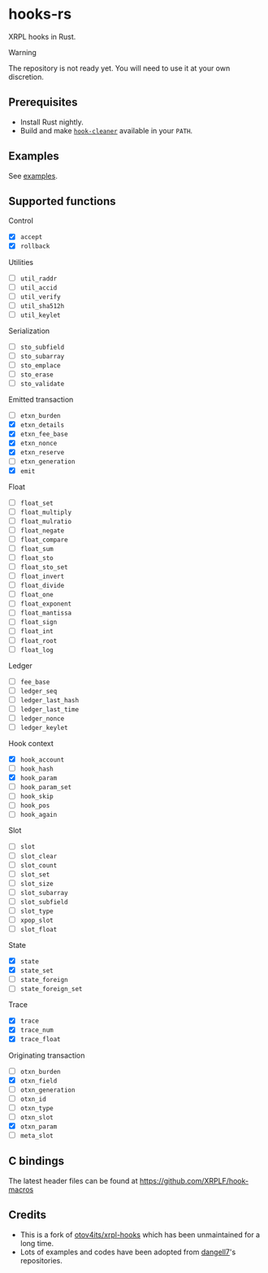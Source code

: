 # hooks-rs

XRPL hooks in Rust.

> [!WARNING]
> The repository is not ready yet. You will need to use it at your own discretion.

## Prerequisites

- Install Rust nightly.
- Build and make [`hook-cleaner`](https://github.com/XRPLF/hook-cleaner-c) available in your `PATH`.

## Examples

See [examples](./examples/).

## Supported functions

Control

- [x] `accept`
- [x] `rollback`

Utilities

- [ ] `util_raddr`
- [ ] `util_accid`
- [ ] `util_verify`
- [ ] `util_sha512h`
- [ ] `util_keylet`

Serialization

- [ ] `sto_subfield`
- [ ] `sto_subarray`
- [ ] `sto_emplace`
- [ ] `sto_erase`
- [ ] `sto_validate`

Emitted transaction

- [ ] `etxn_burden`
- [x] `etxn_details`
- [x] `etxn_fee_base`
- [x] `etxn_nonce`
- [x] `etxn_reserve`
- [ ] `etxn_generation`
- [x] `emit`

Float

- [ ] `float_set`
- [ ] `float_multiply`
- [ ] `float_mulratio`
- [ ] `float_negate`
- [ ] `float_compare`
- [ ] `float_sum`
- [ ] `float_sto`
- [ ] `float_sto_set`
- [ ] `float_invert`
- [ ] `float_divide`
- [ ] `float_one`
- [ ] `float_exponent`
- [ ] `float_mantissa`
- [ ] `float_sign`
- [ ] `float_int`
- [ ] `float_root`
- [ ] `float_log`

Ledger

- [ ] `fee_base`
- [ ] `ledger_seq`
- [ ] `ledger_last_hash`
- [ ] `ledger_last_time`
- [ ] `ledger_nonce`
- [ ] `ledger_keylet`

Hook context

- [x] `hook_account`
- [ ] `hook_hash`
- [x] `hook_param`
- [ ] `hook_param_set`
- [ ] `hook_skip`
- [ ] `hook_pos`
- [ ] `hook_again`

Slot

- [ ] `slot`
- [ ] `slot_clear`
- [ ] `slot_count`
- [ ] `slot_set`
- [ ] `slot_size`
- [ ] `slot_subarray`
- [ ] `slot_subfield`
- [ ] `slot_type`
- [ ] `xpop_slot`
- [ ] `slot_float`

State

- [x] `state`
- [x] `state_set`
- [ ] `state_foreign`
- [ ] `state_foreign_set`

Trace

- [x] `trace`
- [x] `trace_num`
- [x] `trace_float`

Originating transaction

- [ ] `otxn_burden`
- [x] `otxn_field`
- [ ] `otxn_generation`
- [ ] `otxn_id`
- [ ] `otxn_type`
- [ ] `otxn_slot`
- [x] `otxn_param`
- [ ] `meta_slot`

## C bindings

The latest header files can be found at https://github.com/XRPLF/hook-macros

## Credits

- This is a fork of [otov4its/xrpl-hooks](https://github.com/otov4its/xrpl-hooks) which has been unmaintained for a long time.
- Lots of examples and codes have been adopted from [dangell7](https://github.com/dangell7)'s repositories.
